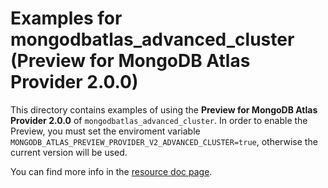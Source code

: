 # Examples for mongodbatlas_advanced_cluster (Preview for MongoDB Atlas Provider 2.0.0)

This directory contains examples of using the **Preview for MongoDB Atlas Provider 2.0.0** of `mongodbatlas_advanced_cluster`. In order to enable the Preview, you must set the enviroment variable `MONGODB_ATLAS_PREVIEW_PROVIDER_V2_ADVANCED_CLUSTER=true`, otherwise the current version will be used.

You can find more info in the [resource doc page](https://registry.terraform.io/providers/mongodb/mongodbatlas/latest/docs/resources/advanced_cluster%2520%2528preview%2520provider%2520v2%2529).

